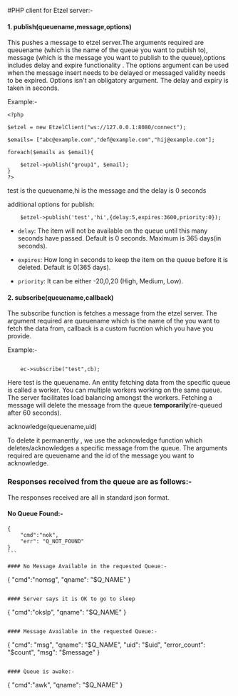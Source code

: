 

#PHP client for Etzel server:-



#### 1. publish(queuename,message,options)

This pushes a message to etzel server.The arguments required are queuename (which is the name of the queue you want to pubish to), message (which is the message you want to publish to the queue),options includes delay and expire functionality . The options argument  can be used when the message insert needs to be delayed or messaged validity needs to be expired. Options isn't an obligatory argument. The delay and expiry is taken in seconds.

Example:-
````
<?php

$etzel = new EtzelClient("ws://127.0.0.1:8080/connect");

$emails= ["abc@example.com","def@example.com","hij@example.com"];

foreach($emails as $email){
    
    $etzel->publish("group1", $email);
}
?>
````

test is the queuename,hi is the message and the delay is 0 seconds

additional options for publish:

````
    $etzel->publish('test','hi',{delay:5,expires:3600,priority:0});
````

* `delay`: The item will not be available on the queue until this many seconds have passed.
Default is 0 seconds. Maximum is 365 days(in seconds).

* `expires`: How long in seconds to keep the item on the queue before it is deleted.
Default is 0(365 days).

* `priority`: It can be either -20,0,20 (High, Medium, Low).


#### 2. subscribe(queuename,callback)

The subscribe function is fetches a message from the etzel server. The argument required are queuename which is the name of the you want to fetch the data from, callback is a custom fucntion which you have you provide. 


Example:-

````

    ec->subscribe("test",cb);

````
Here test is the queuename.
An entity fetching data from the specific queue is called a worker. You can multiple workers working on the same queue. The server facilitates load balancing amongst the workers. Fetching a message will delete the message from the queue **temporarily**(re-queued after 60 seconds). 

acknowledge(queuename,uid)

To delete it permanently , we use the acknowledge function which deletes/acknowledges a specific message from the queue. The arguments required are queuename and the id of the message you want to acknowledge.



### Responses received from the queue are as follows:-

The responses received are all in standard json format.


#### No Queue Found:-

````
{
    "cmd":"nok",
    "err": "Q_NOT_FOUND"
}
```

#### No Message Available in the requested Queue:-

````
{
    "cmd":"nomsg",
    "qname": "$Q_NAME"
}
````

#### Server says it is OK to go to sleep

````
{
    "cmd":"okslp",
    "qname": "$Q_NAME"
}
````

#### Message Available in the requested Queue:-

````
{
    "cmd": "msg",
    "qname": "$Q_NAME",
    "uid": "$uid",
    "error_count": "$count",
    "msg": "$message"
}
````

#### Queue is awake:-

````
{
    "cmd":"awk",
    "qname": "$Q_NAME"
}
````
